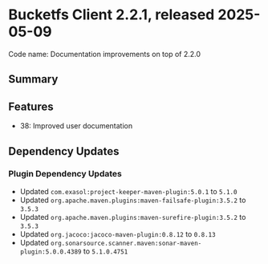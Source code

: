 # Bucketfs Client 2.2.1, released 2025-05-09

Code name: Documentation improvements on top of 2.2.0

## Summary

## Features

* 38: Improved user documentation

## Dependency Updates

### Plugin Dependency Updates

* Updated `com.exasol:project-keeper-maven-plugin:5.0.1` to `5.1.0`
* Updated `org.apache.maven.plugins:maven-failsafe-plugin:3.5.2` to `3.5.3`
* Updated `org.apache.maven.plugins:maven-surefire-plugin:3.5.2` to `3.5.3`
* Updated `org.jacoco:jacoco-maven-plugin:0.8.12` to `0.8.13`
* Updated `org.sonarsource.scanner.maven:sonar-maven-plugin:5.0.0.4389` to `5.1.0.4751`
